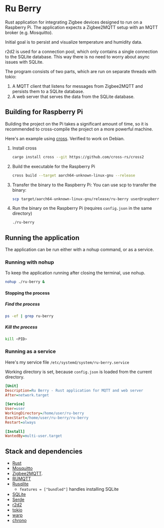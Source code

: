 # Ru Berry
Rust application for integrating Zigbee devices designed to run on a Raspberry Pi.
The application expects a Zigbee2MQTT setup with an MQTT broker (e.g. Mosquitto).

Initial goal is to persist and visualize temperature and humidity data.

r2d2 is used for a connection pool, which only contains a single connection to the SQLite database.
This way there is no need to worry about async issues with SQLite.

The program consists of two parts, which are run on separate threads with tokio:
1. A MQTT client that listens for messages from Zigbee2MQTT and persists them to a SQLite database.
2. A web server that serves the data from the SQLite database.

## Building for Raspberry Pi
Building the project on the Pi takes a significant amount of time, 
so it is recommended to cross-compile the project on a more powerful machine.

Here's an example using [cross](https://github.com/cross-rs/cross). Verified to work on Debian.
1. Install cross
    ```bash
    cargo install cross --git https://github.com/cross-rs/cross2
    ```
2. Build the executable for the Raspberry Pi
    ```bash
    cross build --target aarch64-unknown-linux-gnu --release
    ```
3. Transfer the binary to the Raspberry Pi: You can use scp to transfer the binary:  
    ```bash
    scp target/aarch64-unknown-linux-gnu/release/ru-berry user@raspberrypi:/path/to/destination
    ```
4. Run the binary on the Raspberry Pi (requires `config.json` in the same directory)
    ```bash
    ./ru-berry
    ```

## Running the application
The application can be run either with a nohup command, or as a service.

### Running with nohup
To keep the application running after closing the terminal, use nohup.
```bash
nohup ./ru-berry &
```
#### Stopping the process
##### Find the process
```bash
ps -ef | grep ru-berry
```

##### Kill the process
```bash
kill <PID>
```

### Running as a service
Here's my service file `/etc/systemd/system/ru-berry.service`

Working directory is set, because `config.json` is loaded from the current directory.

```ini
[Unit]
Description=Ru Berry - Rust application for MQTT and web server
After=network.target
 
[Service]
User=user
WorkingDirectory=/home/user/ru-berry
ExecStart=/home/user/ru-berry/ru-berry
Restart=always
 
[Install]
WantedBy=multi-user.target
```

## Stack and dependencies
- [Rust](https://www.rust-lang.org/)
- [Mosquitto](https://mosquitto.org/) 
- [Zigbee2MQTT](https://www.zigbee2mqtt.io/).
- [RUMQTT](https://github.com/bytebeamio/rumqtt/tree/main)
- [Rusqlite](https://github.com/rusqlite/rusqlite)
  - `features = ["bundled"]` handles installing SQLite
- [SQLite](https://www.sqlite.org/index.html)
- [Serde](https://serde.rs/)
- [r2d2](https://github.com/sfackler/r2d2)
- [tokio](https://tokio.rs/)
- [warp](https://github.com/seanmonstar/warp)
- [chrono](https://github.com/chronotope/chrono)
